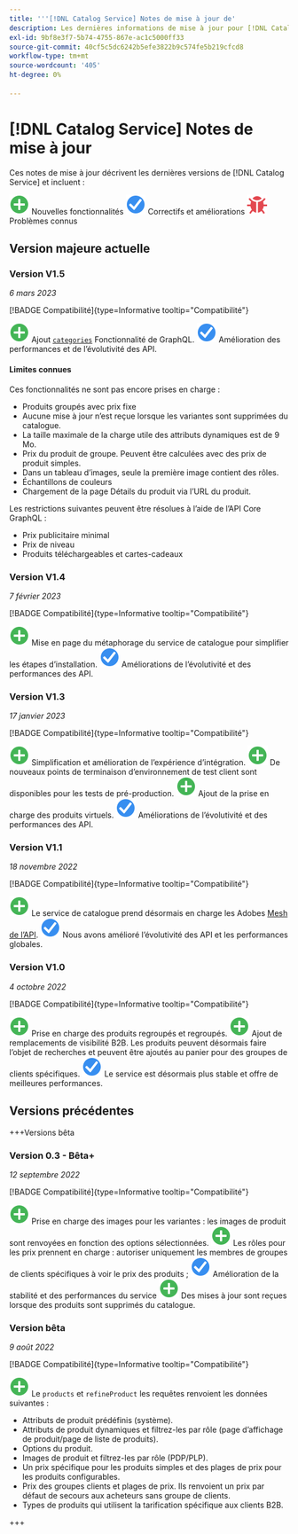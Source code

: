 ```yaml
---
title: '''[!DNL Catalog Service] Notes de mise à jour de'
description: Les dernières informations de mise à jour pour [!DNL Catalog Service] pour Adobe Commerce.
exl-id: 9bf8e3f7-5b74-4755-867e-ac1c5000ff33
source-git-commit: 40cf5c5dc6242b5efe3822b9c574fe5b219cfcd8
workflow-type: tm+mt
source-wordcount: '405'
ht-degree: 0%

---
```


# [!DNL Catalog Service] Notes de mise à jour

Ces notes de mise à jour décrivent les dernières versions de [!DNL Catalog Service] et incluent :

![Nouveau](../assets/new.svg) Nouvelles fonctionnalités
![Correction](../assets/fix.svg) Correctifs et améliorations
![Bogue](../assets/bug.svg) Problèmes connus

## Version majeure actuelle

### Version V1.5

_6 mars 2023_

[!BADGE Compatibilité]{type=Informative tooltip="Compatibilité"}

![Nouveau](../assets/new.svg) Ajout [`categories`](https://developer.adobe.com/commerce/webapi/graphql/schema/catalog-service/queries/categories/) Fonctionnalité de GraphQL.
![Correction](../assets/fix.svg) Amélioration des performances et de l’évolutivité des API.

#### Limites connues

Ces fonctionnalités ne sont pas encore prises en charge :

* Produits groupés avec prix fixe
* Aucune mise à jour n’est reçue lorsque les variantes sont supprimées du catalogue.
* La taille maximale de la charge utile des attributs dynamiques est de 9 Mo.
* Prix du produit de groupe. Peuvent être calculées avec des prix de produit simples.
* Dans un tableau d’images, seule la première image contient des rôles.
* Échantillons de couleurs
* Chargement de la page Détails du produit via l’URL du produit.

Les restrictions suivantes peuvent être résolues à l’aide de l’API Core GraphQL :

* Prix publicitaire minimal
* Prix de niveau
* Produits téléchargeables et cartes-cadeaux

### Version V1.4

_7 février 2023_

[!BADGE Compatibilité]{type=Informative tooltip="Compatibilité"}

![Nouveau](../assets/new.svg) Mise en page du métaphorage du service de catalogue pour simplifier les étapes d’installation.
![Correction](../assets/fix.svg) Améliorations de l’évolutivité et des performances des API.

### Version V1.3

_17 janvier 2023_

[!BADGE Compatibilité]{type=Informative tooltip="Compatibilité"}

![Nouveau](../assets/new.svg) Simplification et amélioration de l’expérience d’intégration.
![Nouveau](../assets/new.svg) De nouveaux points de terminaison d’environnement de test client sont disponibles pour les tests de pré-production.
![Nouveau](../assets/new.svg) Ajout de la prise en charge des produits virtuels.
![Correction](../assets/fix.svg) Améliorations de l’évolutivité et des performances des API.

### Version V1.1

_18 novembre 2022_

[!BADGE Compatibilité]{type=Informative tooltip="Compatibilité"}

![Nouveau](../assets/new.svg) Le service de catalogue prend désormais en charge les Adobes [Mesh de l’API](https://developer.adobe.com/graphql-mesh-gateway/).
![Correction](../assets/fix.svg) Nous avons amélioré l’évolutivité des API et les performances globales.

### Version V1.0

_4 octobre 2022_

[!BADGE Compatibilité]{type=Informative tooltip="Compatibilité"}

![Nouveau](../assets/new.svg) Prise en charge des produits regroupés et regroupés.
![Nouveau](../assets/new.svg) Ajout de remplacements de visibilité B2B. Les produits peuvent désormais faire l’objet de recherches et peuvent être ajoutés au panier pour des groupes de clients spécifiques.
![Correction](../assets/fix.svg) Le service est désormais plus stable et offre de meilleures performances.

## Versions précédentes

+++Versions bêta

### Version 0.3 - Bêta+

_12 septembre 2022_

[!BADGE Compatibilité]{type=Informative tooltip="Compatibilité"}

![Nouveau](../assets/new.svg) Prise en charge des images pour les variantes : les images de produit sont renvoyées en fonction des options sélectionnées.
![Nouveau](../assets/new.svg) Les rôles pour les prix prennent en charge : autoriser uniquement les membres de groupes de clients spécifiques à voir le prix des produits ;
![Correction](../assets/fix.svg) Amélioration de la stabilité et des performances du service
![Nouveau](../assets/new.svg) Des mises à jour sont reçues lorsque des produits sont supprimés du catalogue.

### Version bêta

_9 août 2022_

[!BADGE Compatibilité]{type=Informative tooltip="Compatibilité"}

![Nouveau](../assets/new.svg) Le `products` et `refineProduct` les requêtes renvoient les données suivantes :

* Attributs de produit prédéfinis (système).
* Attributs de produit dynamiques et filtrez-les par rôle (page d’affichage de produit/page de liste de produits).
* Options du produit.
* Images de produit et filtrez-les par rôle (PDP/PLP).
* Un prix spécifique pour les produits simples et des plages de prix pour les produits configurables.
* Prix des groupes clients et plages de prix. Ils renvoient un prix par défaut de secours aux acheteurs sans groupe de clients.
* Types de produits qui utilisent la tarification spécifique aux clients B2B.

+++

